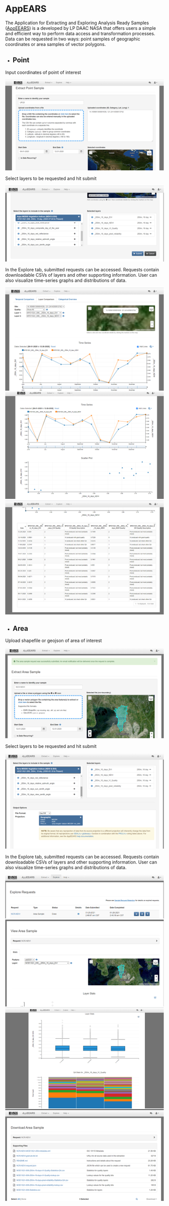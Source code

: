 # AppEARS

The Application for Extracting and Exploring Analysis Ready Samples ([AρρEEARS](https://lpdaac.usgs.gov/tools/appeears/)) is a developed by LP DAAC NASA that offers users a simple and efficient way to perform data access and transformation processes. Data can be requested in two ways: point samples of geographic coordinates or area samples of vector polygons. 

* ## Point

Input coordinates of point of interest

![1](https://github.com/rachemelendres/satellite-platform/blob/main/appears/point/1.png)

Select layers to be requested and hit submit

![2](https://github.com/rachemelendres/satellite-platform/blob/main/appears/point/2.png)

In the Explore tab, submitted requests can be accessed. Requests contain downloadable CSVs of layers and other supporting information. User can also visualize time-series graphs and distributions of data.

![3](https://github.com/rachemelendres/satellite-platform/blob/main/appears/point/3.png)
![4](https://github.com/rachemelendres/satellite-platform/blob/main/appears/point/4.png)
![5](https://github.com/rachemelendres/satellite-platform/blob/main/appears/point/5.png)


* ## Area

Upload shapefile or geojson of area of interest

![1](https://github.com/rachemelendres/satellite-platform/blob/main/appears/area/1.png)

Select layers to be requested and hit submit

![2](https://github.com/rachemelendres/satellite-platform/blob/main/appears/area/2.png)

In the Explore tab, submitted requests can be accessed. Requests contain downloadable CSVs of layers and other supporting information. User can also visualize time-series graphs and distributions of data.

![3](https://github.com/rachemelendres/satellite-platform/blob/main/appears/area/3.png)
![4](https://github.com/rachemelendres/satellite-platform/blob/main/appears/area/4.png)
![5](https://github.com/rachemelendres/satellite-platform/blob/main/appears/area/5.png)
![6](https://github.com/rachemelendres/satellite-platform/blob/main/appears/area/6.png)
